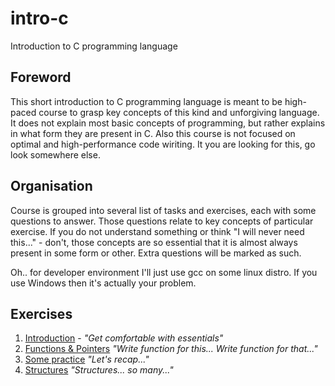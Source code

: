 # intro-c
Introduction to C programming language

## Foreword
This short introduction to C programming language is meant to be high-paced course to grasp key concepts of this kind and unforgiving language.
It does not explain most basic concepts of programming, but rather explains in what form they are present in C.
Also this course is not focused on optimal
and high-performance code wiriting. It you are looking for this, go look somewhere else.

## Organisation
Course is grouped into several list of tasks and exercises, each with some questions to answer. Those questions relate to key concepts of particular exercise. If you do not understand something or think "I will never need this..." - don't, those concepts are so essential that it is almost always present in some form or other. Extra questions will be marked as such.

Oh.. for developer environment I'll just use gcc on some linux distro. If you use Windows then it's actually your problem.

## Exercises

1. [Introduction](ex01.md) - *"Get comfortable with essentials"*
1. [Functions & Pointers](ex02.md) *"Write function for this... Write function for that..."*
1. [Some practice](ex03.md) *"Let's recap..."*
1. [Structures](ex04.md) *"Structures... so many..."*


